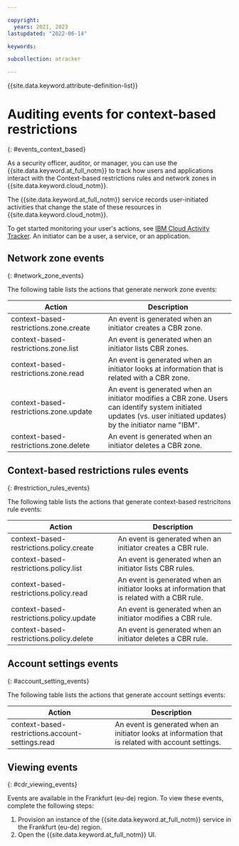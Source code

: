 ```yaml
---

copyright:
  years: 2021, 2023
lastupdated: "2022-06-14"

keywords:

subcollection: atracker

---
```


{{site.data.keyword.attribute-definition-list}}

# Auditing events for context-based restrictions
{: #events_context_based}

As a security officer, auditor, or manager, you can use the {{site.data.keyword.at_full_notm}} to track how users and applications interact with the Context-based restrictions rules and network zones in {{site.data.keyword.cloud_notm}}.

The {{site.data.keyword.at_full_notm}} service records user-initiated activities that change the state of these resources in {{site.data.keyword.cloud_notm}}.

To get started monitoring your user's actions, see [IBM Cloud Activity Tracker](https://cloud.ibm.com/docs/services/activity-tracker?topic=activity-tracker-getting-started#getting-started). An initiator can be a user, a service, or an application.


## Network zone events
{: #network_zone_events}

The following table lists the actions that generate nerwork zone events:

| Action | Description |
| -----  | ----------- |
| context-based-restrictions.zone.create | An event is generated when an initiator creates a CBR zone. |
| context-based-restrictions.zone.list | An event is generated when an initiator lists CBR zones. |
| context-based-restrictions.zone.read | An event is generated when an initiator looks at information that is related with a CBR zone. |
| context-based-restrictions.zone.update | An event is generated when an initiator modifies a CBR zone. Users can identify system initiated updates (vs. user initiated updates) by the initiator name "IBM". |
| context-based-restrictions.zone.delete | An event is generated when an initiator deletes a CBR zone. |


## Context-based restrictions rules events
{: #restriction_rules_events}

The following table lists the actions that generate context-based restricitons rule events:

| Action | Description |
| -----  | ----------- |
| context-based-restrictions.policy.create | An event is generated when an initiator creates a CBR rule. |
| context-based-restrictions.policy.list | An event is generated when an initiator lists CBR rules. |
| context-based-restrictions.policy.read | An event is generated when an initiator looks at information that is related with a CBR rule. |
| context-based-restrictions.policy.update | An event is generated when an initiator modifies a CBR rule. |
| context-based-restrictions.policy.delete | An event is generated when an initiator deletes a CBR rule. |


## Account settings events
{: #account_setting_events}

The following table lists the actions that generate account settings events:

| Action | Description |
| -----  | ----------- |
| context-based-restrictions.account-settings.read | An event is generated when an initiator looks at information that is related with account settings. |


## Viewing events
{: #cdr_viewing_events}

Events are available in the Frankfurt (eu-de) region. To view these events, complete the following steps:
1. Provision an instance of the {{site.data.keyword.at_full_notm}} service in the Frankfurt (eu-de) region.
1. Open the {{site.data.keyword.at_full_notm}} UI.
